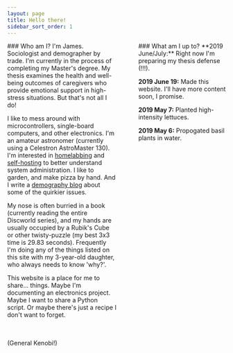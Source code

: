 ```yaml
---
layout: page
title: Hello there!
sidebar_sort_order: 1
---
```


<div markdown="1" style="float: left; width: 50%">
### Who am I?
I'm James. Sociologist and demographer by trade. I'm currently in the process of completing my Master's degree. My thesis examines the health and well-being outcomes of caregivers who provide emotional support in high-stress situations. But that's not all I do!

I like to mess around with microcontrollers, single-board computers, and other electronics. I'm an amateur astronomer (currently using a Celestron AstroMaster 130). I'm interested in [homelabbing](https://www.reddit.com/r/homelab/) and [self-hosting](https://www.reddit.com/r/selfhosted/) to better understand system administration. I like to garden, and make pizza by hand. And I write a [demography blog](http://probablylikely.com/) about some of the quirkier issues.

My nose is often burried in a book (currently reading the entire Discworld series), and my hands are usually occupied by a Rubik's Cube or other twisty-puzzle (my best 3x3 time is 29.83 seconds). Frequently I'm doing any of the things listed on this site with my 3-year-old daughter, who always needs to know 'why?'.

This website is a place for me to share... things. Maybe I'm documenting an electronics project. Maybe I want to share a Python script. Or maybe there's just a recipe I don't want to forget.

<br />
<br />
(General Kenobi!)
</div>

<div markdown="1" style="float: right; width: 40%">
### What am I up to?
**2019 June/July:** Right now I'm preparing my thesis defense (!!!).

**2019 June 19:** Made this website. I'll have more content soon, I promise.

**2019 May 7:** Planted high-intensity lettuces.

**2019 May 6:** Propogated basil plants in water.
</div>
